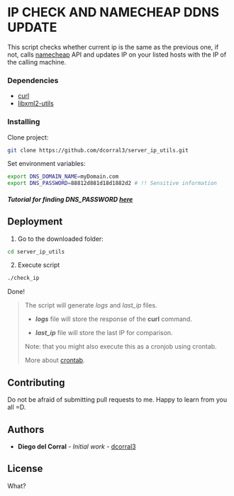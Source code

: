 # IP CHECK AND **NAMECHEAP** DDNS UPDATE

This script checks whether current ip is the same as the previous one, if not, calls [namecheap](namecheap.com) API and updates IP on your listed hosts with the IP of the calling machine.

### Dependencies

- [curl](https://curl.haxx.se/)
- [libxml2-utils](http://www.xmlsoft.org/)

### Installing

Clone project:

```bash
git clone https://github.com/dcorral3/server_ip_utils.git
```

Set environment variables:

```bash
export DNS_DOMAIN_NAME=myDomain.com
export DNS_PASSWORD=88812d881d18d1882d2 # !! Sensitive information
```

##### Tutorial for finding DNS_PASSWORD [here](https://www.namecheap.com/support/knowledgebase/article.aspx/595/11/how-do-i-enable-dynamic-dns-for-a-domain)

## Deployment

1. Go to the downloaded folder:

```bash
cd server_ip_utils
```

2. Execute script

```bash
./check_ip
```

Done!

> The script will generate *logs* and *last_ip* files. 
> 
> * ***logs*** file will store the response of the **curl** command.
> 
> * ***last_ip*** file will store the last IP for comparison.
> 
> Note: that you might also execute this as a cronjob using crontab.
> 
> More about [crontab](https://kb.iu.edu/d/afiz).

## Contributing

Do not be afraid of submitting pull requests to me. Happy to learn from you all =D.

## Authors

- **Diego del Corral** - _Initial work_ - [dcorral3](https://github.com/dcorral3)

## License

What?
